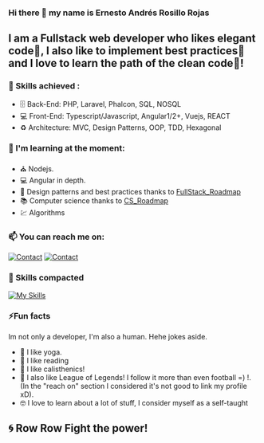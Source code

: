 ### Hi there 👋 my name is Ernesto Andrés Rosillo Rojas
##  I am a Fullstack web developer who likes elegant code🎩, I also like to implement best practices📝 and I love to learn the path of the clean code📖!

### 💼 Skills achieved :
- 🗄️  Back-End: PHP, Laravel, Phalcon, SQL, NOSQL
- 💻 Front-End: Typescript/Javascript, Angular1/2+, Vuejs, REACT
- ♻  Architecture: MVC, Design Patterns, OOP, TDD, Hexagonal

### 🌱 I'm learning at the moment:
- ⛪ Nodejs.
- 💻 Angular in depth.
- 📝 Design patterns and best practices thanks to [FullStack_Roadmap](https://roadmap.sh/full-stack) 
- 📚 Computer science thanks to [CS_Roadmap](https://roadmap.sh/computer-science)
- 💹 Algorithms


### 📫 You can reach me on:
[![Contact](https://skillicons.dev/icons?i=linkedin)](https://www.linkedin.com/in/ernesto-andres-rosillo/)
[![Contact](https://skillicons.dev/icons?i=gmail)](mailto:ernestoandresrosillo@gmail.com)

### 🧠 Skills compacted
[![My Skills](https://skillicons.dev/icons?i=js,typescript,jest,materialui,bootstrap,react,redux,angular,vue,git,laravel,php,postman,jenkins,docker,npm,nodejs,mongodb,mysql,nodejs,vscode,linux,ubuntu)](https://skillicons.dev)

### ⚡Fun facts
Im not only a developer, I'm also a human. Hehe jokes aside.
- 🧘 I like yoga.
- 📖 I like reading
- 🤸 I like calisthenics!
- 👾 I also like League of Legends! I follow it more than even football =) !. (In the "reach on" section I considered it's not good to link my profile xD).
- 🤓 I love to learn about a lot of stuff, I consider myself as a self-taught


## 🌀 Row Row Fight the power!
<!--
**andresito1969/andresito1969** is a ✨ _special_ ✨ repository because its `README.md` (this file) appears on your GitHub profile.

Here are some ideas to get you started:

- 🔭 I’m currently working on ...
- 🌱 I’m currently learning ...
- 👯 I’m looking to collaborate on ...
- 🤔 I’m looking for help with ...
- 💬 Ask me about ...
- 📫 How to reach me: ...
- 😄 Pronouns: ...
- ⚡ Fun fact: ...
-->
